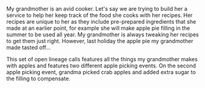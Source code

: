 <!-- Copyright 2018-2022 contributors to the Marquez project -->

My grandmother is an avid cooker. Let's say we are trying to build her a service to help her keep
track of the food she cooks with her recipes. Her recipes are unique to her as they include
pre-prepared ingredients that she made at an earlier point, for example she will make apple pie
filling in the summer to be used all year. My grandmother is always tweaking her recipes to get them
just right. However, last holiday the apple pie my grandmother made tasted off...

This set of open lineage calls features all the things my grandmother makes with apples and features
two different apple picking events. On the second apple picking event, grandma picked crab apples
and added extra sugar to the filling to compensate.